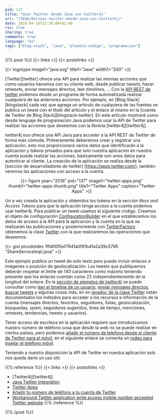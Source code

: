```yaml
---
pid: 137
title: "Usar Twitter desde Java con twitter4j"
url: "/2016/04/usar-twitter-desde-java-con-twitter4j/"
date: 2016-04-16T12:30:00+02:00
rss: true
sharing: true
comments: true
language: "es"
tags: ["blog-stack", "java", "planeta-codigo", "programacion"]
---
```


{{% post %}}
{{< links >}}
{{< postslinks >}}

{{< logotype image1="java.svg" title1="Java" width1="200" >}}

[Twitter][twitter] ofrece una API para realizar las mismas acciones que como usuarios hacemos con su cliente web, desde publicar _tweets_, hacer _retweets_, enviar mensajes directos, leer _timelines_, ... Con la [API REST de twitter](https://dev.twitter.com/rest/public) podemos desde un programa de forma automatizada realizar cualquiera de las anteriores acciones. Por ejemplo, en [Blog Stack][blogstack] cada vez que agrega un artículo de cualquiera de las fuentes se publica un _tweet_ con el título del artículo y el enlace al mismo en la [cuenta de Twitter de Blog Stack][blogstack-twitter]. En este artículo mostraré como desde lenguaje de programación Java podemos usar la API de Twitter para realizar las acciones que deseemos con la librería [twitter4j][twitter4j].

twitter4j nos ofrece una API Java para acceder a la API REST de Twitter de forma más cómoda. Primeramente deberemos crear y registrar una aplicación, esto nos proporcionará varios datos que identificarán a la aplicación y _tokens_ privados para que solo nuestra aplicación en nuestra cuenta pueda realizar las acciones, básicamente son unos datos para autenticar al cliente. La creación de la aplicación se realiza desde la [sección de desarrolladores de twitter] (https://apps.twitter.com/), también veremos las aplicaciones con acceso a la cuenta.

<div class="media" style="text-align: center;">
    {{< figure year="2016" pid="137"
        image1="twitter-apps.png" thumb1="twitter-apps-thumb.png" title1="Twitter Apps"
        caption="Twitter Apps" >}}
</div>

Un a vez creada la aplicación y obtenidos los tokens en la sección _Keys and Access Tokens_ para que la aplicación tenga acceso a la cuenta podemos usar twitter4j. Para publicar un tweet usamos el siguiente código. Creamos el objeto de configuración [ConfigurationBuilder](http://twitter4j.org/javadoc/twitter4j/conf/ConfigurationBuilder.html) en el que establecemos los datos de acceso a la API para la aplicacion y la cuenta en la que se realizarán las publicaciones y posteriormente con [TwitterFactory](http://twitter4j.org/javadoc/twitter4j/TwitterFactory.html) obtenemos la clase [Twitter](http://twitter4j.org/javadoc/twitter4j/Twitter.html) con la que realizaremos las operaciones que deseemos.

{{< gist picodotdev 1ffd00f5ef7941a0f91b4fa2a39c5795 "ShareServiceImpl.java" >}}

Este ejemplo publica un tweet de solo texto pero puede incluir enlaces e imágenes o posición de geolocalización. Los tweets que publiquemos deberán respetar el límite de 140 caracteres como máximo teniendo presente que los enlaces cuentan como 22 independientemente de la longitud del enlace. En la [sección de ejemplos de twitter4j](http://twitter4j.org/en/code-examples.html) se puede consultar como [leer el timeline de un usuario](http://twitter4j.org/en/code-examples.html#gettingTimeline), [enviar mensajes directos](http://twitter4j.org/en/code-examples.html#directMessage), [buscar tweets](http://twitter4j.org/en/code-examples.html#directMessage) y algunas cosas más, en en [javadoc de la clase Twitter](http://twitter4j.org/javadoc/twitter4j/Twitter.html) están documentados los métodos para acceder a los recursos e información de la cuenta  (mensajes directos, favoritos, seguidores, listas, geolocalización, búsquedas, _spam_, seguidores sugeridos, línea de tiempo, menciones, _retweets_, tendencias, tweets y usuarios).

Tener acceso de escritura en la aplicación requiere que introduzcamos nuestro número de teléfono cosa que desde la web no se puede realizar en ciertos países, pero podemos [añadir el número de telefono desde el cliente de Twitter para el móvil](https://support.twitter.com/articles/365327#), en el siguiente enlace se comenta un [rodeo para insetar el teléfono móvil](http://meberhard.me/workaround-twitter-application-write-access-mobile-number-accepted-twitter-website/).

Teniendo a nuestra disposición la API de Twitter en nuestra aplicación solo nos queda darle un uso útil.

{{% reference %}}
{{< links >}}
{{< postslinks >}}
* [Twitter4j][twitter4j]
* [Java Twitter Integration](http://java.dzone.com/articles/java-twitter-integration)
* [Twitter Apps](https://dev.twitter.com/apps)
* [Añadir tu número de teléfono a tu cuenta de Twitter](https://support.twitter.com/articles/365327#)
* [Workaround Twitter application write access mobile number accepted Twitter website](http://meberhard.me/workaround-twitter-application-write-access-mobile-number-accepted-twitter-website/)
{{% /reference %}}

{{% /post %}}
